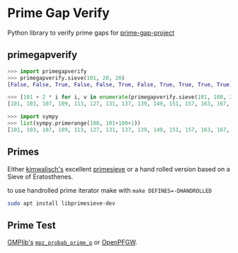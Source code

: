 # Prime Gap Verify

Python library to verify prime gaps for
[prime-gap-project](https://github.com/primegap-list-project/prime-gap-list/)

## primegapverify

```python
>>> import primegapverify
>>> primegapverify.sieve(101, 20, 20)
[False, False, True, False, False, True, False, True, True, True, True]

>>> [101 + 2 * i for i, v in enumerate(primegapverify.sieve(101, 100, 20)) if v is False]
[101, 103, 107, 109, 113, 127, 131, 137, 139, 149, 151, 157, 163, 167, 173, 179, 181, 191, 193, 197, 199]

>>> import sympy
>>> list(sympy.primerange(100, 101+100+1))
[101, 103, 107, 109, 113, 127, 131, 137, 139, 149, 151, 157, 163, 167, 173, 179, 181, 191, 193, 197, 199]
```

## Primes

Either [kimwalisch's](https://github.com/kimwalisch/)
excellent [primesieve](https://github.com/kimwalisch/primesieve)
or a hand rolled version based on a Sieve of Eratosthenes.

to use handrolled prime iterator make with `make DEFINES=-DHANDROLLED`

```bash
sudo apt install libprimesieve-dev
```

## Prime Test

[GMPlib's](https://gmplib.org/)
[`mpz_probab_prime_p`](https://gmplib.org/manual/Number-Theoretic-Functions#Number-Theoretic-Functions)
or [OpenPFGW](https://sourceforge.net/projects/openpfgw/).

